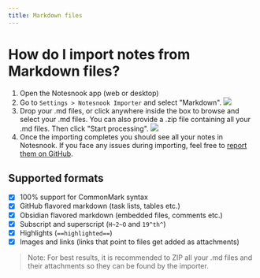 ```yaml
---
title: Markdown files
---
```


# How do I import notes from Markdown files?

1. Open the Notesnook app (web or desktop)
2. Go to `Settings > Notesnook Importer` and select "Markdown".
   ![](/static/markdown-importer/1.png)
3. Drop your .md files, or click anywhere inside the box to browse and select your .md files. You can also provide a .zip file containing all your .md files. Then click "Start processing".
   ![](/static/markdown-importer/2.png)
4. Once the importing completes you should see all your notes in Notesnook. If you face any issues during importing, feel free to [report them on GitHub](https://github.com/streetwriters/notesnook-importer).

## Supported formats

- [x] 100% support for CommonMark syntax
- [x] GitHub flavored markdown (task lists, tables etc.)
- [x] Obsidian flavored markdown (embedded files, comments etc.)
- [x] Subscript and superscript (`H~2~O` and `19^th^`)
- [x] Highlights (`==highlighted==`)
- [x] Images and links (links that point to files get added as attachments)

> Note: For best results, it is recommended to ZIP all your .md files and their attachments so they can be found by the importer.
